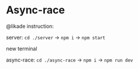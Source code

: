 # Async-race
@likade
instruction:

server:
 `cd ./server` -> `npm i` -> `npm start`

new terminal

async-race:
`cd ./async-race` -> `npm i` -> `npm run dev`
